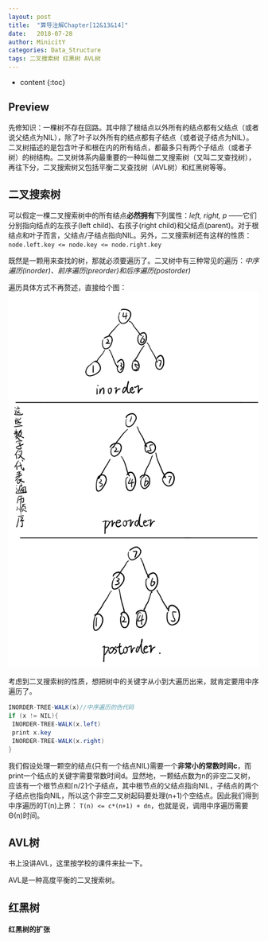 ```yaml
---
layout: post
title:  "算导注解Chapter[12&13&14]"
date:   2018-07-28
author: MinicitY
categories: Data_Structure
tags: 二叉搜索树 红黑树 AVL树
---
```


* content
{:toc}

## **Preview**

先修知识：一棵树不存在回路。其中除了根结点以外所有的结点都有父结点（或者说父结点为NIL），除了叶子以外所有的结点都有子结点（或者说子结点为NIL）。二叉树描述的是包含叶子和根在内的所有结点，都最多只有两个子结点（或者子树）的树结构。二叉树体系内最重要的一种叫做二叉搜索树（又叫二叉查找树），再往下分，二叉搜索树又包括平衡二叉查找树（AVL树）和红黑树等等。




## **二叉搜索树**

可以假定一棵二叉搜索树中的所有结点**必然拥有**下列属性：_left, right, p_ ——它们分别指向结点的左孩子(left child)、右孩子(right child)和父结点(parent)。对于根结点和叶子而言，父结点/子结点指向NIL。另外，二叉搜索树还有这样的性质：`node.left.key <= node.key <= node.right.key`

既然是一颗用来查找的树，那就必须要遍历了。二叉树中有三种常见的遍历：_中序遍历(inorder)、前序遍历(preorder)和后序遍历(postorder)_

遍历具体方式不再赘述，直接给个图：
![](https://raw.githubusercontent.com/MinicitY/MyImg/master/%E4%BA%8C%E5%8F%89%E6%A0%91%E9%81%8D%E5%8E%86.png)

考虑到二叉搜索树的性质，想把树中的关键字从小到大遍历出来，就肯定要用中序遍历了。

```java
INORDER-TREE-WALK(x)//中序遍历的伪代码
if (x != NIL){
 INORDER-TREE-WALK(x.left)
 print x.key
 INORDER-TREE-WALK(x.right)
}
```

我们假设处理一颗空的结点(只有一个结点NIL)需要一个**非常小的常数时间c**，而print一个结点的关键字需要常数时间d。显然地，一颗结点数为n的非空二叉树，应该有一个根节点和⌈n/2⌉个子结点，其中根节点的父结点指向NIL，子结点的两个子结点也指向NIL，所以这个非空二叉树起码要处理(n+1)个空结点。因此我们得到中序遍历的T(n)上界： `T(n) <= c*(n+1) + dn`，也就是说，调用中序遍历需要Θ(n)时间。

## **AVL树**

书上没讲AVL，这里按学校的课件来扯一下。

AVL是一种高度平衡的二叉搜索树。

## **红黑树**

#### 红黑树的扩张